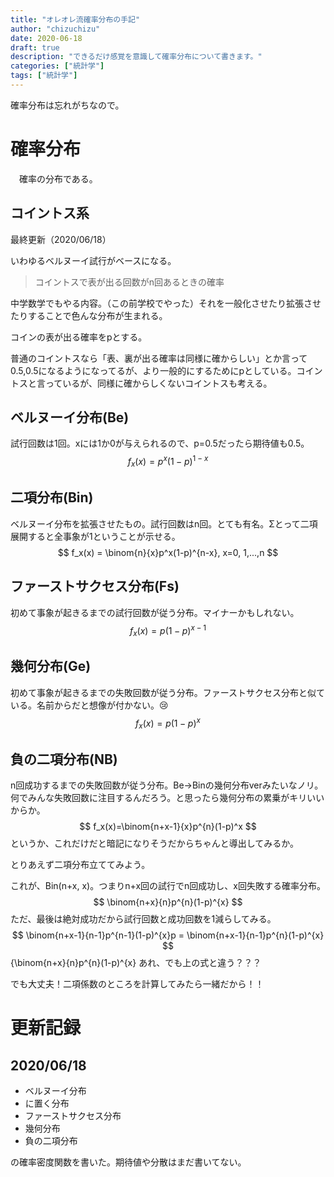 ```yaml
---
title: "オレオレ流確率分布の手記"
author: "chizuchizu"
date: 2020-06-18
draft: true
description: "できるだけ感覚を意識して確率分布について書きます。"
categories: ["統計学"]
tags: ["統計学"]
---
```


確率分布は忘れがちなので。



# 確率分布

　確率の分布である。

## コイントス系

最終更新（2020/06/18）

いわゆるベルヌーイ試行がベースになる。

> コイントスで表が出る回数がn回あるときの確率

中学数学でもやる内容。（この前学校でやった）それを一般化させたり拡張させたりすることで色んな分布が生まれる。



コインの表が出る確率をpとする。



普通のコイントスなら「表、裏が出る確率は同様に確からしい」とか言って0.5,0.5になるようになってるが、より一般的にするためにpとしている。コイントスと言っているが、同様に確からしくないコイントスも考える。

## ベルヌーイ分布(Be)

試行回数は1回。xには1か0が与えられるので、p=0.5だったら期待値も0.5。
$$
f_x(x)=p^x(1-p)^{1-x}
$$


## 二項分布(Bin)

ベルヌーイ分布を拡張させたもの。試行回数はn回。とても有名。Σとって二項展開すると全事象が1ということが示せる。
$$
f_x(x) = \binom{n}{x}p^x(1-p)^{n-x}, x=0, 1,...,n
$$

## ファーストサクセス分布(Fs)

初めて事象が起きるまでの試行回数が従う分布。マイナーかもしれない。
$$
f_x(x)=p(1-p)^{x-1}
$$

## 幾何分布(Ge)

初めて事象が起きるまでの失敗回数が従う分布。ファーストサクセス分布と似ている。名前からだと想像が付かない。😢
$$
f_x(x)=p(1-p)^{x}
$$

## 負の二項分布(NB)

n回成功するまでの失敗回数が従う分布。Be→Binの幾何分布verみたいなノリ。何でみんな失敗回数に注目するんだろう。と思ったら幾何分布の累乗がキリいいからか。
$$
f_x(x)=\binom{n+x-1}{x}p^{n}(1-p)^x
$$
というか、これだけだと暗記になりそうだからちゃんと導出してみるか。

とりあえず二項分布立ててみよう。

これが、Bin(n+x, x)。つまりn+x回の試行でn回成功し、x回失敗する確率分布。
$$
\binom{n+x}{n}p^{n}(1-p)^{x}
$$
ただ、最後は絶対成功だから試行回数と成功回数を1減らしてみる。
$$
\binom{n+x-1}{n-1}p^{n-1}(1-p)^{x}p = \binom{n+x-1}{n-1}p^{n}(1-p)^{x}
$$ {\binom{n+x}{n}p^{n}(1-p)^{x}
あれ、でも上の式と違う？？？

でも大丈夫！二項係数のところを計算してみたら一緒だから！！





# 更新記録

## 2020/06/18

- ベルヌーイ分布
- に置く分布
- ファーストサクセス分布
- 幾何分布
- 負の二項分布

の確率密度関数を書いた。期待値や分散はまだ書いてない。